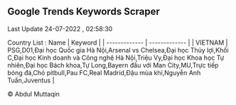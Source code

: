 

## Google Trends Keywords Scraper 
 
Last Update 24-07-2022 , 02:58:30

Country List :
 Name  | Keyword |
| ------------- | ------------- |
| VIETNAM | PSG,D01,Đại học Quốc gia Hà Nội,Arsenal vs Chelsea,Đại học Thủy lợi,Khối C,Đại học Kinh doanh và Công nghệ Hà Nội,Triệu Vy,Đại học Khoa học Tự nhiên,Đại học Bách khoa,Tự Long,Bayern đấu với Man City,MU,Trực tiếp bóng đá,Chó pitbull,Pau FC,Real Madrid,Đậu mùa khỉ,Nguyễn Anh Tuấn,Juventus |



© Abdul Muttaqin 

